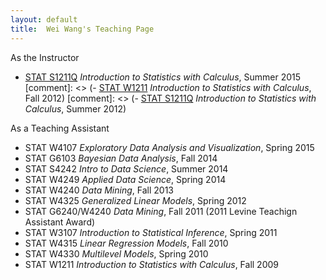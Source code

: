 ```yaml
---
layout: default
title:  Wei Wang's Teaching Page
---
```

As the Instructor

- [STAT S1211Q](/teaching/s1211q_2015) _Introduction to Statistics with Calculus_, Summer 2015 
[comment]: <> (- [STAT W1211](/teaching/w1211_2012) _Introduction to Statistics with Calculus_, Fall 2012)
[comment]: <> (- [STAT S1211Q](/teaching/s1211q_2012) _Introduction to Statistics with Calculus_, Summer 2012)


As a Teaching Assistant

- STAT W4107 _Exploratory Data Analysis and Visualization_, Spring 2015
- STAT G6103 _Bayesian Data Analysis_, Fall 2014
- STAT S4242 _Intro to Data Science_, Summer 2014
- STAT W4249 _Applied Data Science_, Spring 2014
- STAT W4240 _Data Mining_, Fall 2013
- STAT W4325 _Generalized Linear Models_, Spring 2012
- STAT G6240/W4240 _Data Mining_, Fall 2011 (2011 Levine Teachign Assistant Award)
- STAT W3107 _Introduction to Statistical Inference_, Spring 2011 
- STAT W4315 _Linear Regression Models_, Fall 2010
- STAT W4330 _Multilevel Models_, Spring 2010
- STAT W1211 _Introduction to Statistics with Calculus_, Fall 2009
